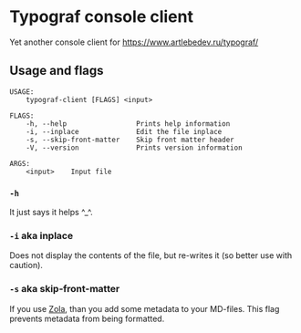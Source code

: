 # Typograf console client

Yet another console client for https://www.artlebedev.ru/typograf/

## Usage and flags

```
USAGE:
    typograf-client [FLAGS] <input>

FLAGS:
    -h, --help                 Prints help information
    -i, --inplace              Edit the file inplace
    -s, --skip-front-matter    Skip front matter header
    -V, --version              Prints version information

ARGS:
    <input>    Input file
```

### `-h`

It just says it helps ^_^.

### `-i` aka inplace

Does not display the contents of the file, but re-writes it (so better use with caution).

### `-s` aka skip-front-matter

If you use [Zola](https://www.getzola.org/), than you add some metadata to your MD-files.
This flag prevents metadata from being formatted.
